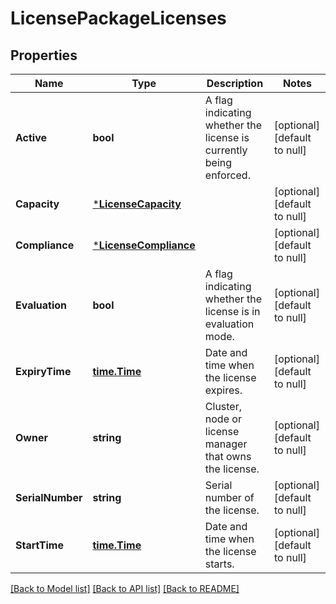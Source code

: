 # LicensePackageLicenses

## Properties
Name | Type | Description | Notes
------------ | ------------- | ------------- | -------------
**Active** | **bool** | A flag indicating whether the license is currently being enforced. | [optional] [default to null]
**Capacity** | [***LicenseCapacity**](license_capacity.md) |  | [optional] [default to null]
**Compliance** | [***LicenseCompliance**](license_compliance.md) |  | [optional] [default to null]
**Evaluation** | **bool** | A flag indicating whether the license is in evaluation mode. | [optional] [default to null]
**ExpiryTime** | [**time.Time**](time.Time.md) | Date and time when the license expires. | [optional] [default to null]
**Owner** | **string** | Cluster, node or license manager that owns the license. | [optional] [default to null]
**SerialNumber** | **string** | Serial number of the license. | [optional] [default to null]
**StartTime** | [**time.Time**](time.Time.md) | Date and time when the license starts. | [optional] [default to null]

[[Back to Model list]](../README.md#documentation-for-models) [[Back to API list]](../README.md#documentation-for-api-endpoints) [[Back to README]](../README.md)


